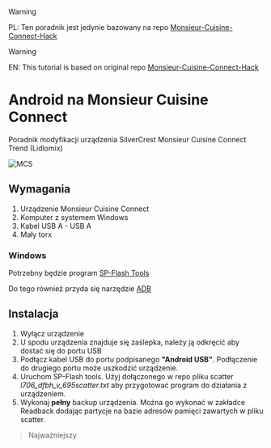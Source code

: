 > [!WARNING]
> PL: Ten poradnik jest jedynie bazowany na repo [Monsieur-Cuisine-Connect-Hack](https://github.com/EliasKotlyar/Monsieur-Cuisine-Connect-Hack)

> [!WARNING]
> EN: This tutorial is based on original repo [Monsieur-Cuisine-Connect-Hack](https://github.com/EliasKotlyar/Monsieur-Cuisine-Connect-Hack)

# Android na Monsieur Cuisine Connect
Poradnik modyfikacji urządzenia SilverCrest Monsieur Cuisine Connect Trend (Lidlomix)

![MCS](/mcs.png)

## Wymagania
1. Urządzenie Monsieur Cuisine Connect
2. Komputer z systemem Windows
3. Kabel USB A - USB A
4. Mały torx 

### Windows 
Potrzebny będzie program [SP-Flash Tools](https://spflashtool.com/)

Do tego również przyda się narzędzie [ADB](https://xdaforums.com/t/tool-minimal-adb-and-fastboot-2-9-18.2317790/) 

## Instalacja 

1. Wyłącz urządzenie
2. U spodu urządzenia znajduje się zaślepka, należy ją odkręcić aby dostać się do portu USB 
3. Podłącz kabel USB do portu podpisanego **"Android USB"**. Podłączenie do drugiego portu może uszkodzić urządzenie. 
4. Uruchom SP-Flash tools. Użyj dołączonego w repo pliku scatter *l706_dfbh_v_695scatter.txt* aby przygotować program do działania z urządzeniem. 
5. Wykonaj **pełny** backup urządzenia. Można go wykonać w zakładce Readback dodając partycje na bazie adresów pamięci zawartych w pliku scatter. 

> Najważniejszy 